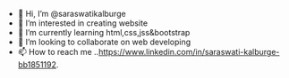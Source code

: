- 👋 Hi, I’m @saraswatikalburge
- 👀 I’m interested in creating website
- 🌱 I’m currently learning html,css,jss&bootstrap
- 💞️ I’m looking to collaborate on web developing
- 📫 How to reach me ..https://www.linkedin.com/in/saraswati-kalburge-bb1851192.

<!---
saraswatikalburge/saraswatikalburge is a ✨ special ✨ repository because its `README.md` (this file) appears on your GitHub profile.
You can click the Preview link to take a look at your changes.
--->
